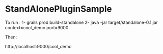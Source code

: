 StandAlonePluginSample
======================

To run : 
1- grails prod build-standalone
2- java -jar target/standalone-0.1.jar context=cool_demo port=9000

Then: 

http://localhost:9000/cool_demo
